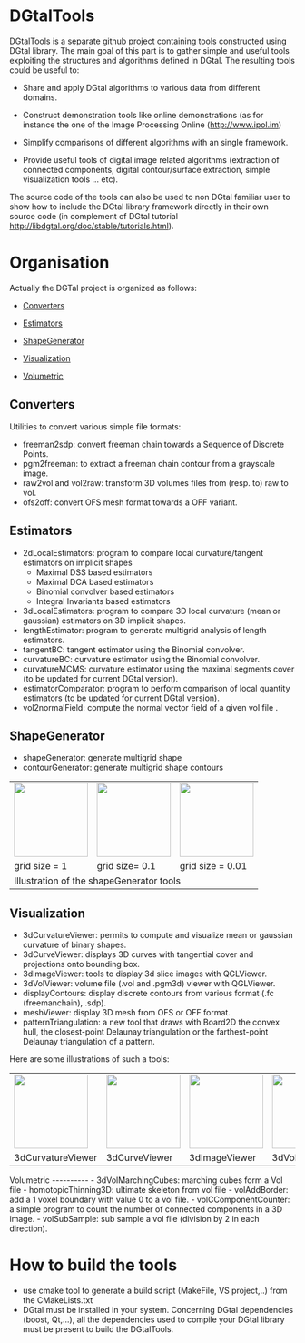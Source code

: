 DGtalTools
==========

DGtalTools is a separate github project containing tools constructed
using DGtal library. The main goal of this part is to gather simple
and useful tools exploiting the structures and algorithms defined in
DGtal. The resulting tools could be useful to:

- Share and apply DGtal algorithms to various data from different domains.

- Construct demonstration tools like online demonstrations (as for instance the one of the Image Processing Online (http://www.ipol.im)

- Simplify comparisons of different algorithms with an single framework.

- Provide useful tools of digital image related algorithms (extraction
  of connected components, digital contour/surface extraction, simple
  visualization tools ... etc).



The source code of the tools can also be used to non DGtal familiar
user to show how to include the DGtal library framework directly in their
own source code (in complement of DGtal tutorial http://libdgtal.org/doc/stable/tutorials.html).


Organisation
============

Actually the DGTal project is organized as follows:

 - [Converters](#converters)

 - [Estimators](#estimators)

 - [ShapeGenerator](#shapeGenerator)

 - [Visualization](#visualizatoin)

 - [Volumetric](#volumetric)


Converters
----------

Utilities to convert various simple file formats:

  - freeman2sdp: convert freeman chain towards a Sequence of Discrete Points.
  -  pgm2freeman: to extract a freeman chain contour from a grayscale image.
  - raw2vol and vol2raw: transform 3D volumes files from (resp. to) raw to vol.
  - ofs2off: convert OFS mesh format towards a OFF variant. 


Estimators
----------
 
  - 2dLocalEstimators: program to compare local curvature/tangent estimators on implicit shapes
    - Maximal DSS based estimators
    - Maximal DCA based estimators
    - Binomial convolver based estimators
    - Integral Invariants based estimators
  - 3dLocalEstimators: program to compare  3D local curvature (mean or gaussian) estimators on 3D implicit shapes.
  - lengthEstimator: program to generate multigrid analysis of length estimators.
  - tangentBC: tangent estimator using the Binomial convolver.
  - curvatureBC: curvature estimator using the Binomial convolver.
  - curvatureMCMS: curvature estimator using the maximal segments cover  (to be updated for current DGtal version).
  - estimatorComparator: program to perform comparison of local quantity estimators (to be updated for current DGtal version).
  - vol2normalField: compute the normal vector field of a given vol file .


ShapeGenerator    
--------------
  - shapeGenerator: generate multigrid shape
  - contourGenerator: generate multigrid shape contours
 <center>
<table>
<tr>
<td><img height=130 src="https://f.cloud.github.com/assets/772865/684690/eff46c16-da02-11e2-861e-ddc366b247e8.png"></td>
<td><img height=130 src="https://f.cloud.github.com/assets/772865/684694/39a9cc2a-da03-11e2-9f49-3aff0e886c35.png"></td>
<td><img height=130 src="https://f.cloud.github.com/assets/772865/684695/42b657ca-da03-11e2-985e-e468084b5c01.png"></td>
</tr>
<tr>
<td> grid size = 1</td> <td> grid size= 0.1</td> <td> grid size = 0.01</td>
</tr>
<tr>
<td colspan=3 > Illustration of the shapeGenerator tools </td>
</tr>
</table>
</center>

Visualization
-------------
  - 3dCurvatureViewer: permits to compute and visualize mean or gaussian curvature of binary shapes.
  - 3dCurveViewer: displays 3D curves with tangential cover and projections onto bounding box.
  - 3dImageViewer: tools to display 3d slice images with QGLViewer.
  - 3dVolViewer: volume file (.vol and .pgm3d) viewer with QGLViewer.
  - displayContours: display discrete contours from various format (.fc (freemanchain), .sdp).
  - meshViewer: display 3D mesh from OFS or OFF format. 
  - patternTriangulation: a new tool that draws with Board2D the convex hull, the closest-point Delaunay triangulation or the farthest-point Delaunay triangulation of a pattern.
 
  
Here are some illustrations of such a tools:
<center>
<table>
<tr>
<td><img height=130 src="https://f.cloud.github.com/assets/772865/684607/450c064e-da00-11e2-8830-76eb90a5efd7.png"></td>
<td><img height=130 src="https://f.cloud.github.com/assets/772865/685853/d96a5252-da44-11e2-9872-7f0160be8f5d.png"></td>
<td><img height=130 src="https://f.cloud.github.com/assets/772865/684569/59a2f6fa-d9fe-11e2-84ba-a48842f4aafb.png" ></td>
<td><img height=130 src="https://f.cloud.github.com/assets/772865/684590/778bea9a-d9ff-11e2-8e04-6e3e8a39ae3c.png"></td>
<td><img height=130 src="https://f.cloud.github.com/assets/772865/684598/c3adcf4c-d9ff-11e2-8c3f-e67c8abd0c76.png"></td>
<td><img height=130 src="https://f.cloud.github.com/assets/772865/684622/d698405a-da00-11e2-8aa0-19212a58ce23.png"></td>
</tr>
<td>3dCurvatureViewer</td>
<td>3dCurveViewer </td>
<td>3dImageViewer</td>
<td>3dVolViewer</td>
<td>displayContours</td>
<td>meshViewer</td>
</table>
</center>
Volumetric
----------
  - 3dVolMarchingCubes: marching cubes form a Vol file	
  - homotopicThinning3D: ultimate skeleton from vol file
  - volAddBorder: add a 1 voxel boundary with value 0 to a vol file.
  - volCComponentCounter: a simple program to count the number of connected components in a 3D image.
  - volSubSample: sub sample a vol file (division by 2 in each direction).
  


How to build the tools
======================
  - use cmake tool to generate a build script (MakeFile, VS project,..) from the CMakeLists.txt
  - DGtal must be installed in your system. Concerning DGtal dependencies (boost, Qt,...), all the dependencies used to compile your DGtal library must be present to build the DGtalTools.
   
